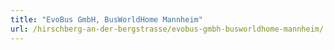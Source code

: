 ```yaml
---
title: "EvoBus GmbH, BusWorldHome Mannheim"
url: /hirschberg-an-der-bergstrasse/evobus-gmbh-busworldhome-mannheim/
---
```

